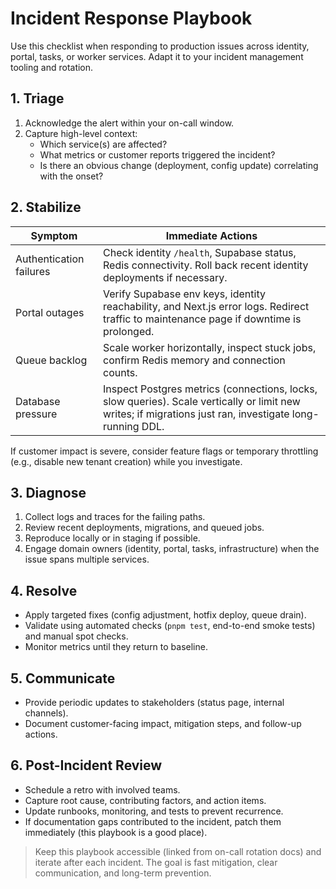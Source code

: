 # Incident Response Playbook

Use this checklist when responding to production issues across identity, portal, tasks, or worker services. Adapt it to your incident management tooling and rotation.

## 1. Triage

1. Acknowledge the alert within your on-call window.
2. Capture high-level context:
   - Which service(s) are affected?
   - What metrics or customer reports triggered the incident?
   - Is there an obvious change (deployment, config update) correlating with the onset?

## 2. Stabilize

| Symptom | Immediate Actions |
| --- | --- |
| Authentication failures | Check identity `/health`, Supabase status, Redis connectivity. Roll back recent identity deployments if necessary. |
| Portal outages | Verify Supabase env keys, identity reachability, and Next.js error logs. Redirect traffic to maintenance page if downtime is prolonged. |
| Queue backlog | Scale worker horizontally, inspect stuck jobs, confirm Redis memory and connection counts. |
| Database pressure | Inspect Postgres metrics (connections, locks, slow queries). Scale vertically or limit new writes; if migrations just ran, investigate long-running DDL. |

If customer impact is severe, consider feature flags or temporary throttling (e.g., disable new tenant creation) while you investigate.

## 3. Diagnose

1. Collect logs and traces for the failing paths.
2. Review recent deployments, migrations, and queued jobs.
3. Reproduce locally or in staging if possible.
4. Engage domain owners (identity, portal, tasks, infrastructure) when the issue spans multiple services.

## 4. Resolve

- Apply targeted fixes (config adjustment, hotfix deploy, queue drain).
- Validate using automated checks (`pnpm test`, end-to-end smoke tests) and manual spot checks.
- Monitor metrics until they return to baseline.

## 5. Communicate

- Provide periodic updates to stakeholders (status page, internal channels).
- Document customer-facing impact, mitigation steps, and follow-up actions.

## 6. Post-Incident Review

- Schedule a retro with involved teams.
- Capture root cause, contributing factors, and action items.
- Update runbooks, monitoring, and tests to prevent recurrence.
- If documentation gaps contributed to the incident, patch them immediately (this playbook is a good place).

> Keep this playbook accessible (linked from on-call rotation docs) and iterate after each incident. The goal is fast mitigation, clear communication, and long-term prevention.
